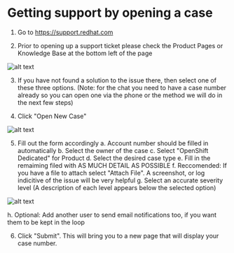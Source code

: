 # Getting support by opening a case

1. Go to https://support.redhat.com

2. Prior to opening up a support ticket please check the Product Pages or Knowledge Base at the bottom left of the page

![alt text](https://github.com/okashi18/temp/blob/master/images/ProductPages.png)

3. If you have not found a solution to the issue there, then select one of these three options. (Note: for the chat you need to have a case number already so you can open one via the phone or the method we will do in the next few steps)

4. Click "Open New Case"

![alt text](https://github.com/okashi18/temp/blob/master/images/OpenCase.png)

5. Fill out the form accordingly
a. Account number should be filled in automatically
b. Select the owner of the case
c. Select "OpenShift Dedicated" for Product
d. Select the desired case type
e. Fill in the remaiming filed with AS MUCH DETAIL AS POSSIBLE
f. Reccomended: If you have a file to attach select "Attach File".  A screenshot, or log indicitive of the issue will be very helpful
g. Select an accurate severity level (A description of each level appears below the selected option)

![alt text](https://github.com/okashi18/temp/blob/master/images/Severity.png)

h. Optional: Add another user to send email notifications too, if you want them to be kept in the loop

6. Click "Submit".  This will bring you to a new page that will display your case number.
